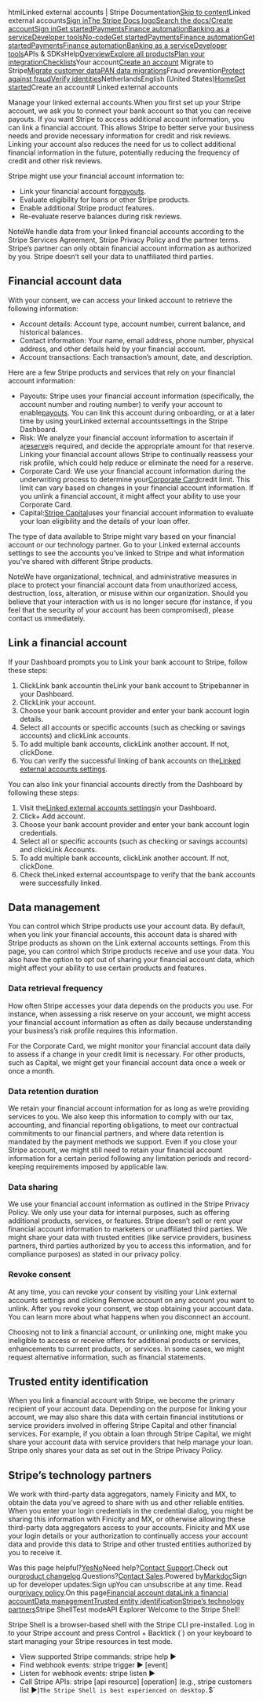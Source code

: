 htmlLinked external accounts | Stripe Documentation[Skip to content](#main-content)Linked external accounts[Sign in](https://dashboard.stripe.com/login?redirect=https%3A%2F%2Fdocs.stripe.com%2Fget-started%2Faccount%2Flinked-external-accounts)[The Stripe Docs logo](/)[Search the docs/](#)[Create account](https://dashboard.stripe.com/register)[Sign in](https://dashboard.stripe.com/login?redirect=https%3A%2F%2Fdocs.stripe.com%2Fget-started%2Faccount%2Flinked-external-accounts)[Get started](/get-started)[Payments](/payments)[Finance automation](/finance-automation)[Banking as a service](/financial-services)[Developer tools](/development)[No-code](/no-code)[Get started](/get-started)[Payments](/payments)[Finance automation](/finance-automation)[](#)[Get started](/get-started)[Payments](/payments)[Finance automation](/finance-automation)[Banking as a service](/financial-services)[Developer tools](/development)[](#)APIs & SDKsHelp[Overview](/docs/get-started)[Explore all products](/docs/products)[Plan your integration](#)[Checklists](#)Your account[Create an account](#)
Migrate to Stripe[Migrate customer data](/docs/get-started/data-migrations)[PAN data migrations](#)Fraud prevention[Protect against fraud](#)[Verify identities](#)NetherlandsEnglish (United States)[](#)[](#)[Home](/docs)[Get started](/docs/get-started)Create an account# Linked external accounts

Manage your linked external accounts.When you first set up your Stripe account, we ask you to connect your bank account so that you can receive payouts. If you want Stripe to access additional account information, you can link a financial account. This allows Stripe to better serve your business needs and provide necessary information for credit and risk reviews. Linking your account also reduces the need for us to collect additional financial information in the future, potentially reducing the frequency of credit and other risk reviews.

Stripe might use your financial account information to:

- Link your financial account for[payouts](/payouts).
- Evaluate eligibility for loans or other Stripe products.
- Enable additional Stripe product features.
- Re-evaluate reserve balances during risk reviews.

NoteWe handle data from your linked financial accounts according to the Stripe Services Agreement, Stripe Privacy Policy and the partner terms. Stripe’s partner can only obtain financial account information as authorized by you. Stripe doesn’t sell your data to unaffiliated third parties.

## Financial account data

With your consent, we can access your linked account to retrieve the following information:

- Account details: Account type, account number, current balance, and historical balances.
- Contact information: Your name, email address, phone number, physical address, and other details held by your financial account.
- Account transactions: Each transaction’s amount, date, and description.

Here are a few Stripe products and services that rely on your financial account information:

- Payouts: Stripe uses your financial account information (specifically, the account number and routing number) to verify your account to enable[payouts](/payouts). You can link this account during onboarding, or at a later time by using yourLinked external accountssettings in the Stripe Dashboard.
- Risk: We analyze your financial account information to ascertain if a[reserve](https://support.stripe.com/topics/reserves)is required, and decide the appropriate amount for that reserve. Linking your financial account allows Stripe to continually reassess your risk profile, which could help reduce or eliminate the need for a reserve.
- Corporate Card: We use your financial account information during the underwriting process to determine your[Corporate Card](/issuing)credit limit. This limit can vary based on changes in your financial account information. If you unlink a financial account, it might affect your ability to use your Corporate Card.
- Capital:[Stripe Capital](/capital/eligibility)uses your financial account information to evaluate your loan eligibility and the details of your loan offer.

The type of data available to Stripe might vary based on your financial account or our technology partner. Go to your Linked external accounts settings to see the accounts you’ve linked to Stripe and what information you’ve shared with different Stripe products.

NoteWe have organizational, technical, and administrative measures in place to protect your financial account data from unauthorized access, destruction, loss, alteration, or misuse within our organization. Should you believe that your interaction with us is no longer secure (for instance, if you feel that the security of your account has been compromised), please contact us immediately.

## Link a financial account

If your Dashboard prompts you to Link your bank account to Stripe, follow these steps:

1. ClickLink bank accountin theLink your bank account to Stripebanner in your Dashboard.
2. ClickLink your account.
3. Choose your bank account provider and enter your bank account login details.
4. Select all accounts or specific accounts (such as checking or savings accounts) and clickLink accounts.
5. To add multiple bank accounts, clickLink another account. If not, clickDone.
6. You can verify the successful linking of bank accounts on the[Linked external accounts settings](https://dashboard.stripe.com/settings/linked-accounts).

You can also link your financial accounts directly from the Dashboard by following these steps:

1. Visit the[Linked external accounts settings](https://dashboard.stripe.com/settings/linked-accounts)in your Dashboard.
2. Click+ Add account.
3. Choose your bank account provider and enter your bank account login credentials.
4. Select all or specific accounts (such as checking or savings accounts) and clickLink Accounts.
5. To add multiple bank accounts, clickLink another account. If not, clickDone.
6. Check theLinked external accountspage to verify that the bank accounts were successfully linked.

## Data management

You can control which Stripe products use your account data. By default, when you link your financial accounts, this account data is shared with Stripe products as shown on the Link external accounts settings. From this page, you can control which Stripe products receive and use your data. You also have the option to opt out of sharing your financial account data, which might affect your ability to use certain products and features.

### Data retrieval frequency

How often Stripe accesses your data depends on the products you use. For instance, when assessing a risk reserve on your account, we might access your financial account information as often as daily because understanding your business’s risk profile requires this information.

For the Corporate Card, we might monitor your financial account data daily to assess if a change in your credit limit is necessary. For other products, such as Capital, we might get your financial account data once a week or once a month.

### Data retention duration

We retain your financial account information for as long as we’re providing services to you. We also keep this information to comply with our tax, accounting, and financial reporting obligations, to meet our contractual commitments to our financial partners, and where data retention is mandated by the payment methods we support. Even if you close your Stripe account, we might still need to retain your financial account information for a certain period following any limitation periods and record-keeping requirements imposed by applicable law.

### Data sharing

We use your financial account information as outlined in the Stripe Privacy Policy. We only use your data for internal purposes, such as offering additional products, services, or features. Stripe doesn’t sell or rent your financial account information to marketers or unaffiliated third parties. We might share your data with trusted entities (like service providers, business partners, third parties authorized by you to access this information, and for compliance purposes) as stated in our privacy policy.

### Revoke consent

At any time, you can revoke your consent by visiting your Link external accounts settings and clicking Remove account on any account you want to unlink. After you revoke your consent, we stop obtaining your account data. You can learn more about what happens when you disconnect an account.

Choosing not to link a financial account, or unlinking one, might make you ineligible to access or receive offers for additional products or services, enhancements to current products, or services. In some cases, we might request alternative information, such as financial statements.

## Trusted entity identification

When you link a financial account with Stripe, we become the primary recipient of your account data. Depending on the purpose for linking your account, we may also share this data with certain financial institutions or service providers involved in offering Stripe Capital and other financial services. For example, if you obtain a loan through Stripe Capital, we might share your account data with service providers that help manage your loan. Stripe only shares your data as set out in the Stripe Privacy Policy.

## Stripe’s technology partners

We work with third-party data aggregators, namely Finicity and MX, to obtain the data you’ve agreed to share with us and other reliable entities. When you enter your login credentials in the credential dialog, you might be sharing this information with Finicity and MX, or otherwise allowing these third-party data aggregators access to your accounts. Finicity and MX use your login details or your authorization to continually access your account data and provide this data to Stripe and other trusted entities authorized by you to receive it.

Was this page helpful?[Yes](#)[No](#)Need help?[Contact Support](https://support.stripe.com/).Check out our[product changelog](https://stripe.com/blog/changelog).Questions?[Contact Sales](https://stripe.com/contact/sales).Powered by[Markdoc](https://markdoc.dev)Sign up for developer updates:Sign upYou can unsubscribe at any time. Read our[privacy policy](https://stripe.com/privacy).On this page[Financial account data](#financial-account-data)[Link a financial account](#link-financial-account)[Data management](#data-management)[Trusted entity identification](#trusted-entity-identification)[Stripe’s technology partners](#stripe-technology-partner)Stripe ShellTest modeAPI Explorer[](https://stripe.com/docs/stripe-cli#install)`Welcome to the Stripe Shell!

Stripe Shell is a browser-based shell with the Stripe CLI pre-installed. Log in to your
Stripe account and press Control + Backtick (`) on your keyboard to start managing your Stripe
resources in test mode.

- View supported Stripe commands: stripe help ▶️
- Find webhook events: stripe trigger ▶️ [event]
- Listen for webhook events: stripe listen ▶
- Call Stripe APIs: stripe [api resource] [operation] (e.g., stripe customers list ▶️)`The Stripe Shell is best experienced on desktop.`$`